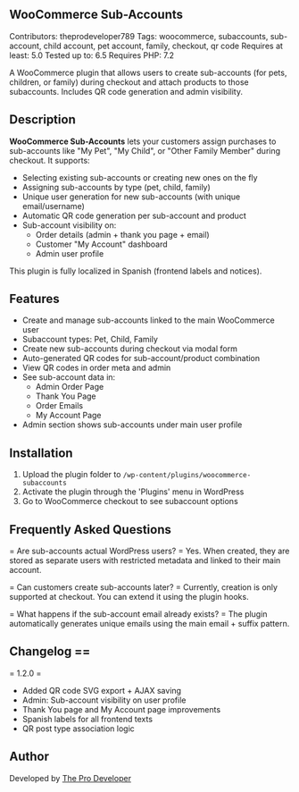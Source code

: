 ##  WooCommerce Sub-Accounts
Contributors: theprodeveloper789
Tags: woocommerce, subaccounts, sub-account, child account, pet account, family, checkout, qr code
Requires at least: 5.0
Tested up to: 6.5
Requires PHP: 7.2

A WooCommerce plugin that allows users to create sub-accounts (for pets, children, or family) during checkout and attach products to those subaccounts. Includes QR code generation and admin visibility.

## Description

**WooCommerce Sub-Accounts** lets your customers assign purchases to sub-accounts like "My Pet", "My Child", or "Other Family Member" during checkout. It supports:

- Selecting existing sub-accounts or creating new ones on the fly
- Assigning sub-accounts by type (pet, child, family)
- Unique user generation for new sub-accounts (with unique email/username)
- Automatic QR code generation per sub-account and product
- Sub-account visibility on:
  - Order details (admin + thank you page + email)
  - Customer "My Account" dashboard
  - Admin user profile

This plugin is fully localized in Spanish (frontend labels and notices).

## Features

* Create and manage sub-accounts linked to the main WooCommerce user
* Subaccount types: Pet, Child, Family
* Create new sub-accounts during checkout via modal form
* Auto-generated QR codes for sub-account/product combination
* View QR codes in order meta and admin
* See sub-account data in:
  * Admin Order Page
  * Thank You Page
  * Order Emails
  * My Account Page
* Admin section shows sub-accounts under main user profile

## Installation

1. Upload the plugin folder to `/wp-content/plugins/woocommerce-subaccounts`
2. Activate the plugin through the 'Plugins' menu in WordPress
3. Go to WooCommerce checkout to see subaccount options

## Frequently Asked Questions

= Are sub-accounts actual WordPress users? =
Yes. When created, they are stored as separate users with restricted metadata and linked to their main account.

= Can customers create sub-accounts later? =
Currently, creation is only supported at checkout. You can extend it using the plugin hooks.

= What happens if the sub-account email already exists? =
The plugin automatically generates unique emails using the main email + suffix pattern.

## Changelog ==

= 1.2.0 =
* Added QR code SVG export + AJAX saving
* Admin: Sub-account visibility on user profile
* Thank You page and My Account page improvements
* Spanish labels for all frontend texts
* QR post type association logic


## Author

Developed by [The Pro Developer](mailto:theprodeveloper789@gmail.com)